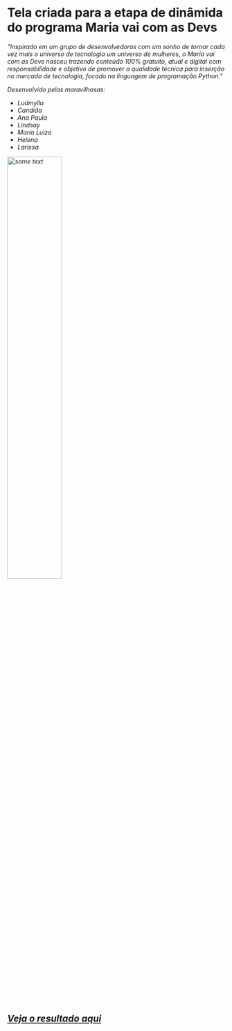 
<h1>Tela criada para a etapa de dinâmida do programa Maria vai com as Devs</h1>


<i> "Inspirado em um grupo de desenvolvedoras com um sonho de tornar cada vez mais o universo de tecnologia um universo de mulheres, o Maria vai com as Devs nasceu trazendo conteúdo 100% gratuito, atual e digital com responsabilidade e objetivo de promover a qualidade técnica para inserção no mercado de tecnologia, focado na linguagem de programação Python." <i>



Desenvolvido pelas maravilhosas:

<ul>
  <li>Ludmylla</li>
  <li>Candida</li>
  <li>Ana Paula</li>
  <li>Lindsay</li>
  <li>Maria Luiza</li>
  <li>Helena</li>
  <li>Larissa</li>
</ul>

<img src="https://i.ibb.co/L0G7qW0/screencapture-localhost-3000-1597887089990.png" alt="some text" width='50%' height='50%'>


<a href="https://maria-vai-com-as-dev-s.vercel.app/" target='_blank'> <h2>Veja o resultado aqui</h2> </a>





